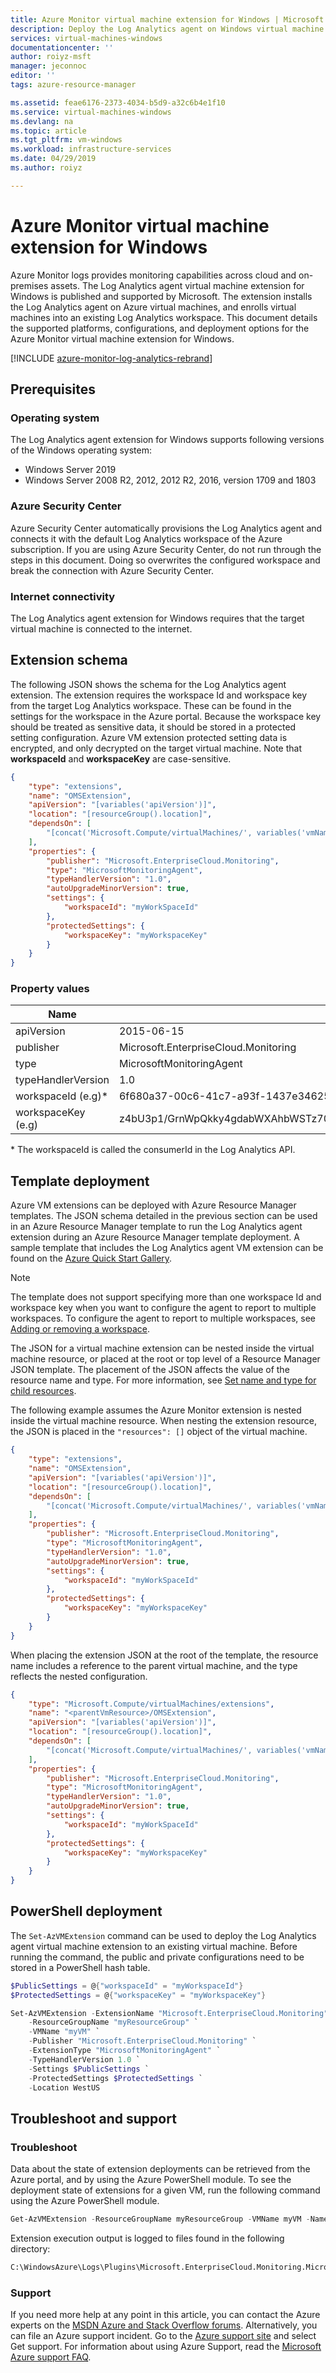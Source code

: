 ```yaml
---
title: Azure Monitor virtual machine extension for Windows | Microsoft Docs
description: Deploy the Log Analytics agent on Windows virtual machine using a virtual machine extension.
services: virtual-machines-windows
documentationcenter: ''
author: roiyz-msft
manager: jeconnoc
editor: ''
tags: azure-resource-manager

ms.assetid: feae6176-2373-4034-b5d9-a32c6b4e1f10
ms.service: virtual-machines-windows
ms.devlang: na
ms.topic: article
ms.tgt_pltfrm: vm-windows
ms.workload: infrastructure-services
ms.date: 04/29/2019
ms.author: roiyz

---
```

# Azure Monitor virtual machine extension for Windows

Azure Monitor logs provides monitoring capabilities across cloud and on-premises assets. The Log Analytics agent virtual machine extension for Windows is published and supported by Microsoft. The extension installs the Log Analytics agent on Azure virtual machines, and enrolls virtual machines into an existing Log Analytics workspace. This document details the supported platforms, configurations, and deployment options for the Azure Monitor virtual machine extension for Windows.

[!INCLUDE [azure-monitor-log-analytics-rebrand](../../../includes/azure-monitor-log-analytics-rebrand.md)]

## Prerequisites

### Operating system

The Log Analytics agent extension for Windows supports following versions of the Windows operating system:

- Windows Server 2019
- Windows Server 2008 R2, 2012, 2012 R2, 2016, version 1709 and 1803

### Azure Security Center

Azure Security Center automatically provisions the Log Analytics agent and connects it with the default Log Analytics workspace of the Azure subscription. If you are using Azure Security Center, do not run through the steps in this document. Doing so overwrites the configured workspace and break the connection with Azure Security Center.

### Internet connectivity
The Log Analytics agent extension for Windows requires that the target virtual machine is connected to the internet. 

## Extension schema

The following JSON shows the schema for the Log Analytics agent extension. The extension requires the workspace Id and workspace key from the target Log Analytics workspace. These can be found in the settings for the workspace in the Azure portal. Because the workspace key should be treated as sensitive data, it should be stored in a protected setting configuration. Azure VM extension protected setting data is encrypted, and only decrypted on the target virtual machine. Note that **workspaceId** and **workspaceKey** are case-sensitive.

```json
{
	"type": "extensions",
	"name": "OMSExtension",
	"apiVersion": "[variables('apiVersion')]",
	"location": "[resourceGroup().location]",
	"dependsOn": [
		"[concat('Microsoft.Compute/virtualMachines/', variables('vmName'))]"
	],
	"properties": {
		"publisher": "Microsoft.EnterpriseCloud.Monitoring",
		"type": "MicrosoftMonitoringAgent",
		"typeHandlerVersion": "1.0",
		"autoUpgradeMinorVersion": true,
		"settings": {
			"workspaceId": "myWorkSpaceId"
		},
		"protectedSettings": {
			"workspaceKey": "myWorkspaceKey"
		}
	}
}
```
### Property values

| Name | Value / Example |
| ---- | ---- |
| apiVersion | 2015-06-15 |
| publisher | Microsoft.EnterpriseCloud.Monitoring |
| type | MicrosoftMonitoringAgent |
| typeHandlerVersion | 1.0 |
| workspaceId (e.g)* | 6f680a37-00c6-41c7-a93f-1437e3462574 |
| workspaceKey (e.g) | z4bU3p1/GrnWpQkky4gdabWXAhbWSTz70hm4m2Xt92XI+rSRgE8qVvRhsGo9TXffbrTahyrwv35W0pOqQAU7uQ== |

\* The workspaceId is called the consumerId in the Log Analytics API.

## Template deployment

Azure VM extensions can be deployed with Azure Resource Manager templates. The JSON schema detailed in the previous section can be used in an Azure Resource Manager template to run the Log Analytics agent extension during an Azure Resource Manager template deployment. A sample template that includes the Log Analytics agent VM extension can be found on the [Azure Quick Start Gallery](https://github.com/Azure/azure-quickstart-templates/tree/master/201-oms-extension-windows-vm). 

>[!NOTE]
>The template does not support specifying more than one workspace Id and workspace key when you want to configure the agent to report to multiple workspaces. To configure the agent to report to multiple workspaces, see [Adding or removing a workspace](agent-manage.md#adding-or-removing-a-workspace).  

The JSON for a virtual machine extension can be nested inside the virtual machine resource, or placed at the root or top level of a Resource Manager JSON template. The placement of the JSON affects the value of the resource name and type. For more information, see [Set name and type for child resources](../../azure-resource-manager/resource-group-authoring-templates.md#child-resources). 

The following example assumes the Azure Monitor extension is nested inside the virtual machine resource. When nesting the extension resource, the JSON is placed in the `"resources": []` object of the virtual machine.


```json
{
	"type": "extensions",
	"name": "OMSExtension",
	"apiVersion": "[variables('apiVersion')]",
	"location": "[resourceGroup().location]",
	"dependsOn": [
		"[concat('Microsoft.Compute/virtualMachines/', variables('vmName'))]"
	],
	"properties": {
		"publisher": "Microsoft.EnterpriseCloud.Monitoring",
		"type": "MicrosoftMonitoringAgent",
		"typeHandlerVersion": "1.0",
		"autoUpgradeMinorVersion": true,
		"settings": {
			"workspaceId": "myWorkSpaceId"
		},
		"protectedSettings": {
			"workspaceKey": "myWorkspaceKey"
		}
	}
}
```

When placing the extension JSON at the root of the template, the resource name includes a reference to the parent virtual machine, and the type reflects the nested configuration. 

```json
{
	"type": "Microsoft.Compute/virtualMachines/extensions",
	"name": "<parentVmResource>/OMSExtension",
	"apiVersion": "[variables('apiVersion')]",
	"location": "[resourceGroup().location]",
	"dependsOn": [
		"[concat('Microsoft.Compute/virtualMachines/', variables('vmName'))]"
	],
	"properties": {
		"publisher": "Microsoft.EnterpriseCloud.Monitoring",
		"type": "MicrosoftMonitoringAgent",
		"typeHandlerVersion": "1.0",
		"autoUpgradeMinorVersion": true,
		"settings": {
			"workspaceId": "myWorkSpaceId"
		},
		"protectedSettings": {
			"workspaceKey": "myWorkspaceKey"
		}
	}
}
```

## PowerShell deployment

The `Set-AzVMExtension` command can be used to deploy the Log Analytics agent virtual machine extension to an existing virtual machine. Before running the command, the public and private configurations need to be stored in a PowerShell hash table. 

```powershell
$PublicSettings = @{"workspaceId" = "myWorkspaceId"}
$ProtectedSettings = @{"workspaceKey" = "myWorkspaceKey"}

Set-AzVMExtension -ExtensionName "Microsoft.EnterpriseCloud.Monitoring" `
    -ResourceGroupName "myResourceGroup" `
    -VMName "myVM" `
    -Publisher "Microsoft.EnterpriseCloud.Monitoring" `
    -ExtensionType "MicrosoftMonitoringAgent" `
    -TypeHandlerVersion 1.0 `
    -Settings $PublicSettings `
    -ProtectedSettings $ProtectedSettings `
    -Location WestUS 
```

## Troubleshoot and support

### Troubleshoot

Data about the state of extension deployments can be retrieved from the Azure portal, and by using the Azure PowerShell module. To see the deployment state of extensions for a given VM, run the following command using the Azure PowerShell module.

```powershell
Get-AzVMExtension -ResourceGroupName myResourceGroup -VMName myVM -Name myExtensionName
```

Extension execution output is logged to files found in the following directory:

```cmd
C:\WindowsAzure\Logs\Plugins\Microsoft.EnterpriseCloud.Monitoring.MicrosoftMonitoringAgent\
```

### Support

If you need more help at any point in this article, you can contact the Azure experts on the [MSDN Azure and Stack Overflow forums](https://azure.microsoft.com/support/forums/). Alternatively, you can file an Azure support incident. Go to the [Azure support site](https://azure.microsoft.com/support/options/) and select Get support. For information about using Azure Support, read the [Microsoft Azure support FAQ](https://azure.microsoft.com/support/faq/).
